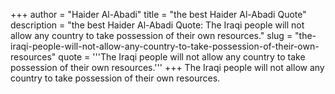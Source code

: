 +++
author = "Haider Al-Abadi"
title = "the best Haider Al-Abadi Quote"
description = "the best Haider Al-Abadi Quote: The Iraqi people will not allow any country to take possession of their own resources."
slug = "the-iraqi-people-will-not-allow-any-country-to-take-possession-of-their-own-resources"
quote = '''The Iraqi people will not allow any country to take possession of their own resources.'''
+++
The Iraqi people will not allow any country to take possession of their own resources.
